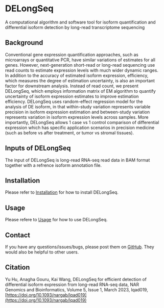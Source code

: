 # DELongSeq
A computational algorithm and software tool for isoform quantification and differential isoform detection by long-read transcriptome sequencing

## Background
Conventional gene expression quantification approaches, such as microarrays or quantitative PCR, have similar variations of estimates for all genes. However, next-generation short-read or long-read sequencing use read counts to estimate expression levels with much wider dynamic ranges. In addition to the accuracy of estimated isoform expression, efficiency, which measures the degree of estimation uncertainty, is also an important factor for downstream analysis. Instead of read count, we present DELongSeq, which employs information matrix of EM algorithm to quantify uncertainty of isoform expression estimates to improve estimation efficiency. DELongSeq uses random-effect regression model for the analysis of DE isoform, in that within-study variation represents variable precision in isoform expression estimation and between-study variation represents variation in isoform expression levels across samples. More importantly, DELongSeq allows 1 case vs 1 control comparison of differential expression which has specific application scenarios in precision medicine (such as before vs after treatment, or tumor vs stromal tissues). 

## Inputs of DELongSeq
The input of DELongSeq is long-read RNA-seq read data in BAM format together with a refrence isoform annotation file.

## Installation
Please refer to [Installation](https://github.com/WGLab/DELongSeq/blob/master/doc/Install.md) for how to install DELongSeq.

## Usage
Please refere to [Usage](https://github.com/WGLab/DELongSeq/blob/master/doc/Usage.md) for how to use DELongSeq.

## Contact

If you have any questions/issues/bugs, please post them on [GitHub](https://github.com/WGLab/DELongSeq/issues). They would also be helpful to other users. 

## Citation

Yu Hu, Anagha Gouru, Kai Wang, DELongSeq for efficient detection of differential isoform expression from long-read RNA-seq data, NAR Genomics and Bioinformatics, Volume 5, Issue 1, March 2023, lqad019, [https://doi.org/10.1093/nargab/lqad019](https://doi.org/10.1093/nargab/lqad019)
